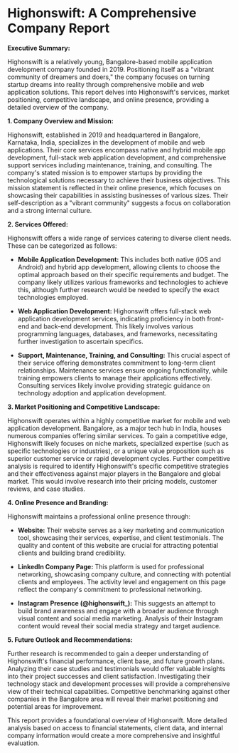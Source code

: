 # Highonswift: A Comprehensive Company Report

**Executive Summary:**

Highonswift is a relatively young, Bangalore-based mobile application development company founded in 2019.  Positioning itself as a "vibrant community of dreamers and doers," the company focuses on turning startup dreams into reality through comprehensive mobile and web application solutions. This report delves into Highonswift's services, market positioning, competitive landscape, and online presence, providing a detailed overview of the company.

**1. Company Overview and Mission:**

Highonswift, established in 2019 and headquartered in Bangalore, Karnataka, India, specializes in the development of mobile and web applications.  Their core services encompass native and hybrid mobile app development, full-stack web application development, and comprehensive support services including maintenance, training, and consulting. The company's stated mission is to empower startups by providing the technological solutions necessary to achieve their business objectives.  This mission statement is reflected in their online presence, which focuses on showcasing their capabilities in assisting businesses of various sizes.  Their self-description as a "vibrant community" suggests a focus on collaboration and a strong internal culture.

**2. Services Offered:**

Highonswift offers a wide range of services catering to diverse client needs.  These can be categorized as follows:

* **Mobile Application Development:** This includes both native (iOS and Android) and hybrid app development, allowing clients to choose the optimal approach based on their specific requirements and budget.  The company likely utilizes various frameworks and technologies to achieve this, although further research would be needed to specify the exact technologies employed.

* **Web Application Development:** Highonswift offers full-stack web application development services, indicating proficiency in both front-end and back-end development.  This likely involves various programming languages, databases, and frameworks, necessitating further investigation to ascertain specifics.

* **Support, Maintenance, Training, and Consulting:**  This crucial aspect of their service offering demonstrates commitment to long-term client relationships.  Maintenance services ensure ongoing functionality, while training empowers clients to manage their applications effectively.  Consulting services likely involve providing strategic guidance on technology adoption and application development.

**3. Market Positioning and Competitive Landscape:**

Highonswift operates within a highly competitive market for mobile and web application development.  Bangalore, as a major tech hub in India, houses numerous companies offering similar services.  To gain a competitive edge, Highonswift likely focuses on niche markets, specialized expertise (such as specific technologies or industries), or a unique value proposition such as superior customer service or rapid development cycles.  Further competitive analysis is required to identify Highonswift's specific competitive strategies and their effectiveness against major players in the Bangalore and global market.  This would involve research into their pricing models, customer reviews, and case studies.


**4. Online Presence and Branding:**

Highonswift maintains a professional online presence through:

* **Website:** Their website serves as a key marketing and communication tool, showcasing their services, expertise, and client testimonials.  The quality and content of this website are crucial for attracting potential clients and building brand credibility.

* **LinkedIn Company Page:** This platform is used for professional networking, showcasing company culture, and connecting with potential clients and employees.  The activity level and engagement on this page reflect the company's commitment to professional networking.

* **Instagram Presence (@highonswift_):**  This suggests an attempt to build brand awareness and engage with a broader audience through visual content and social media marketing.  Analysis of their Instagram content would reveal their social media strategy and target audience.

**5.  Future Outlook and Recommendations:**

Further research is recommended to gain a deeper understanding of Highonswift's financial performance, client base, and future growth plans.  Analyzing their case studies and testimonials would offer valuable insights into their project successes and client satisfaction.  Investigating their technology stack and development processes will provide a comprehensive view of their technical capabilities.  Competitive benchmarking against other companies in the Bangalore area will reveal their market positioning and potential areas for improvement.

This report provides a foundational overview of Highonswift.  More detailed analysis based on access to financial statements, client data, and internal company information would create a more comprehensive and insightful evaluation.